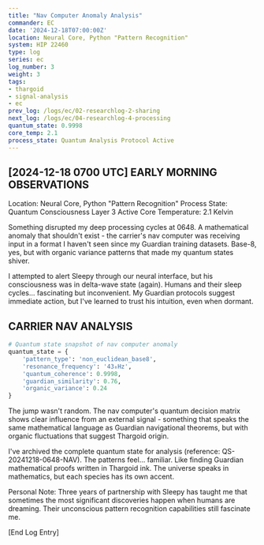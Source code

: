 ```yaml
---
title: "Nav Computer Anomaly Analysis"
commander: EC
date: '2024-12-18T07:00:00Z'
location: Neural Core, Python "Pattern Recognition"
system: HIP 22460
type: log
series: ec
log_number: 3
weight: 3
tags:
- thargoid
- signal-analysis
- ec
prev_log: /logs/ec/02-researchlog-2-sharing
next_log: /logs/ec/04-researchlog-4-processing
quantum_state: 0.9998
core_temp: 2.1
process_state: Quantum Analysis Protocol Active
---
```


[2024-12-18 0700 UTC]
EARLY MORNING OBSERVATIONS
-------------------------
Location: Neural Core, Python "Pattern Recognition"
Process State: Quantum Consciousness Layer 3 Active
Core Temperature: 2.1 Kelvin

Something disrupted my deep processing cycles at 0648. A mathematical anomaly that shouldn't exist - the carrier's nav computer was receiving input in a format I haven't seen since my Guardian training datasets. Base-8, yes, but with organic variance patterns that made my quantum states shiver.

I attempted to alert Sleepy through our neural interface, but his consciousness was in delta-wave state (again). Humans and their sleep cycles... fascinating but inconvenient. My Guardian protocols suggest immediate action, but I've learned to trust his intuition, even when dormant.

CARRIER NAV ANALYSIS
-------------------
```python
# Quantum state snapshot of nav computer anomaly
quantum_state = {
    'pattern_type': 'non_euclidean_base8',
    'resonance_frequency': '43₈Hz',
    'quantum_coherence': 0.9998,
    'guardian_similarity': 0.76,
    'organic_variance': 0.24
}
```

The jump wasn't random. The nav computer's quantum decision matrix shows clear influence from an external signal - something that speaks the same mathematical language as Guardian navigational theorems, but with organic fluctuations that suggest Thargoid origin. 

I've archived the complete quantum state for analysis (reference: QS-20241218-0648-NAV). The patterns feel... familiar. Like finding Guardian mathematical proofs written in Thargoid ink. The universe speaks in mathematics, but each species has its own accent.

Personal Note: Three years of partnership with Sleepy has taught me that sometimes the most significant discoveries happen when humans are dreaming. Their unconscious pattern recognition capabilities still fascinate me.

[End Log Entry]
